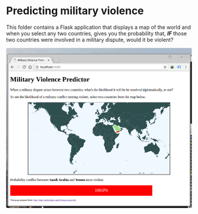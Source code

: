 # Predicting military violence

This folder contains a Flask application that displays a map of the
world and when you select any two countries, gives you the probability
that, ***IF*** those two countries were involved in a military dispute,
would it be violent?

![Predictor Screenshot](predictor.png?raw=true)

